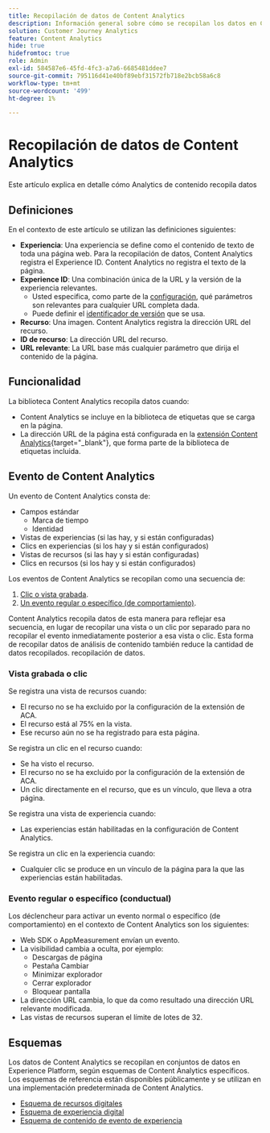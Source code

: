 ```yaml
---
title: Recopilación de datos de Content Analytics
description: Información general sobre cómo se recopilan los datos en Content Analytics
solution: Customer Journey Analytics
feature: Content Analytics
hide: true
hidefromtoc: true
role: Admin
exl-id: 584587e6-45fd-4fc3-a7a6-6685481ddee7
source-git-commit: 795116d41e40bf89ebf31572fb718e2bcb58a6c8
workflow-type: tm+mt
source-wordcount: '499'
ht-degree: 1%

---
```


# Recopilación de datos de Content Analytics

Este artículo explica en detalle cómo Analytics de contenido recopila datos


## Definiciones

En el contexto de este artículo se utilizan las definiciones siguientes:

* **Experiencia**: Una experiencia se define como el contenido de texto de toda una página web. Para la recopilación de datos, Content Analytics registra el Experience ID. Content Analytics no registra el texto de la página.
* **Experience ID**: Una combinación única de la URL y la versión de la experiencia relevantes.
   * Usted especifica, como parte de la [configuración](configuration.md), qué parámetros son relevantes para cualquier URL completa dada.
   * Puede definir el [identificador de versión](manual.md#versioning) que se usa.
* **Recurso**: Una imagen. Content Analytics registra la dirección URL del recurso.
* **ID de recurso**: La dirección URL del recurso.
* **URL relevante**: La URL base más cualquier parámetro que dirija el contenido de la página.


## Funcionalidad

La biblioteca Content Analytics recopila datos cuando:

* Content Analytics se incluye en la biblioteca de etiquetas que se carga en la página.
* La dirección URL de la página está configurada en la [extensión Content Analytics](https://experienceleague.adobe.com/en/docs/experience-platform/tags/extensions/client/content-analytics/overview){target="_blank"}, que forma parte de la biblioteca de etiquetas incluida.


## Evento de Content Analytics

Un evento de Content Analytics consta de:

* Campos estándar
   * Marca de tiempo
   * Identidad
* Vistas de experiencias (si las hay, y si están configuradas)
* Clics en experiencias (si los hay y si están configurados)
* Vistas de recursos (si las hay y si están configuradas)
* Clics en recursos (si los hay y si están configurados)


Los eventos de Content Analytics se recopilan como una secuencia de:

1. [Clic o vista grabada](#recorded-view-or-click).
1. [Un evento regular o específico (de comportamiento)](#regular-or-specific-behaviorial-event).

Content Analytics recopila datos de esta manera para reflejar esa secuencia, en lugar de recopilar una vista o un clic por separado para no recopilar el evento inmediatamente posterior a esa vista o clic. Esta forma de recopilar datos de análisis de contenido también reduce la cantidad de datos recopilados. recopilación de datos.

### Vista grabada o clic

Se registra una vista de recursos cuando:

* El recurso no se ha excluido por la configuración de la extensión de ACA.
* El recurso está al 75% en la vista.
* Ese recurso aún no se ha registrado para esta página.

Se registra un clic en el recurso cuando:

* Se ha visto el recurso.
* El recurso no se ha excluido por la configuración de la extensión de ACA.
* Un clic directamente en el recurso, que es un vínculo, que lleva a otra página.

Se registra una vista de experiencia cuando:

* Las experiencias están habilitadas en la configuración de Content Analytics.

Se registra un clic en la experiencia cuando:

* Cualquier clic se produce en un vínculo de la página para la que las experiencias están habilitadas.


### Evento regular o específico (conductual)

Los déclencheur para activar un evento normal o específico (de comportamiento) en el contexto de Content Analytics son los siguientes:

* Web SDK o AppMeasurement envían un evento.
* La visibilidad cambia a oculta, por ejemplo:
   * Descargas de página
   * Pestaña Cambiar
   * Minimizar explorador
   * Cerrar explorador
   * Bloquear pantalla
* La dirección URL cambia, lo que da como resultado una dirección URL relevante modificada.
* Las vistas de recursos superan el límite de lotes de 32.


## Esquemas

Los datos de Content Analytics se recopilan en conjuntos de datos en Experience Platform, según esquemas de Content Analytics específicos. Los esquemas de referencia están disponibles públicamente y se utilizan en una implementación predeterminada de Content Analytics.

* [Esquema de recursos digitales](https://github.com/adobe/xdm/blob/master/components/classes/digital-asset.schema.json)
* [Esquema de experiencia digital](https://github.com/adobe/xdm/blob/master/components/classes/digital-experience.schema.json)
* [Esquema de contenido de evento de experiencia](https://github.com/adobe/xdm/blob/master/components/fieldgroups/experience-event/experienceevent-content.schema.json)
